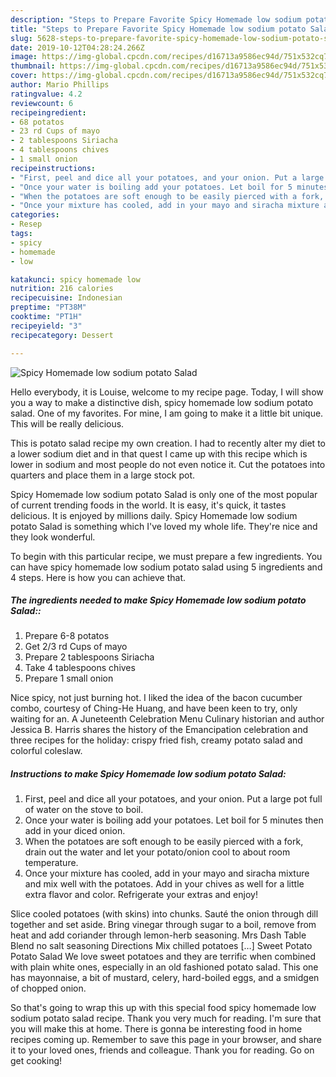 ```yaml
---
description: "Steps to Prepare Favorite Spicy Homemade low sodium potato Salad"
title: "Steps to Prepare Favorite Spicy Homemade low sodium potato Salad"
slug: 5628-steps-to-prepare-favorite-spicy-homemade-low-sodium-potato-salad
date: 2019-10-12T04:28:24.266Z
image: https://img-global.cpcdn.com/recipes/d16713a9586ec94d/751x532cq70/spicy-homemade-low-sodium-potato-salad-recipe-main-photo.jpg
thumbnail: https://img-global.cpcdn.com/recipes/d16713a9586ec94d/751x532cq70/spicy-homemade-low-sodium-potato-salad-recipe-main-photo.jpg
cover: https://img-global.cpcdn.com/recipes/d16713a9586ec94d/751x532cq70/spicy-homemade-low-sodium-potato-salad-recipe-main-photo.jpg
author: Mario Phillips
ratingvalue: 4.2
reviewcount: 6
recipeingredient:
- 68 potatos
- 23 rd Cups of mayo
- 2 tablespoons Siriacha
- 4 tablespoons chives
- 1 small onion
recipeinstructions:
- "First, peel and dice all your potatoes, and your onion. Put a large pot full of water on the stove to boil."
- "Once your water is boiling add your potatoes. Let boil for 5 minutes then add in your diced onion."
- "When the potatoes are soft enough to be easily pierced with a fork, drain out the water and let your potato/onion cool to about room temperature."
- "Once your mixture has cooled, add in your mayo and siracha mixture and mix well with the potatoes. Add in your chives as well for a little extra flavor and color. Refrigerate your extras and enjoy!"
categories:
- Resep
tags:
- spicy
- homemade
- low

katakunci: spicy homemade low
nutrition: 216 calories
recipecuisine: Indonesian
preptime: "PT38M"
cooktime: "PT1H"
recipeyield: "3"
recipecategory: Dessert

---
```



![Spicy Homemade low sodium potato Salad](https://img-global.cpcdn.com/recipes/d16713a9586ec94d/751x532cq70/spicy-homemade-low-sodium-potato-salad-recipe-main-photo.jpg)

Hello everybody, it is Louise, welcome to my recipe page. Today, I will show you a way to make a distinctive dish, spicy homemade low sodium potato salad. One of my favorites. For mine, I am going to make it a little bit unique. This will be really delicious.

This is potato salad recipe my own creation. I had to recently alter my diet to a lower sodium diet and in that quest I came up with this recipe which is lower in sodium and most people do not even notice it. Cut the potatoes into quarters and place them in a large stock pot.

Spicy Homemade low sodium potato Salad is only one of the most popular of current trending foods in the world. It is easy, it's quick, it tastes delicious. It is enjoyed by millions daily. Spicy Homemade low sodium potato Salad is something which I've loved my whole life. They're nice and they look wonderful.


To begin with this particular recipe, we must prepare a few ingredients. You can have spicy homemade low sodium potato salad using 5 ingredients and 4 steps. Here is how you can achieve that.

##### The ingredients needed to make Spicy Homemade low sodium potato Salad::

1. Prepare 6-8 potatos
1. Get 2/3 rd Cups of mayo
1. Prepare 2 tablespoons Siriacha
1. Take 4 tablespoons chives
1. Prepare 1 small onion


Nice spicy, not just burning hot. I liked the idea of the bacon cucumber combo, courtesy of Ching-He Huang, and have been keen to try, only waiting for an. A Juneteenth Celebration Menu Culinary historian and author Jessica B. Harris shares the history of the Emancipation celebration and three recipes for the holiday: crispy fried fish, creamy potato salad and colorful coleslaw. 

##### Instructions to make Spicy Homemade low sodium potato Salad:

1. First, peel and dice all your potatoes, and your onion. Put a large pot full of water on the stove to boil.
1. Once your water is boiling add your potatoes. Let boil for 5 minutes then add in your diced onion.
1. When the potatoes are soft enough to be easily pierced with a fork, drain out the water and let your potato/onion cool to about room temperature.
1. Once your mixture has cooled, add in your mayo and siracha mixture and mix well with the potatoes. Add in your chives as well for a little extra flavor and color. Refrigerate your extras and enjoy!


Slice cooled potatoes (with skins) into chunks. Sauté the onion through dill together and set aside. Bring vinegar through sugar to a boil, remove from heat and add coriander through lemon-herb seasoning. Mrs Dash Table Blend no salt seasoning Directions Mix chilled potatoes […] Sweet Potato Potato Salad We love sweet potatoes and they are terrific when combined with plain white ones, especially in an old fashioned potato salad. This one has mayonnaise, a bit of mustard, celery, hard-boiled eggs, and a smidgen of chopped onion. 

So that's going to wrap this up with this special food spicy homemade low sodium potato salad recipe. Thank you very much for reading. I'm sure that you will make this at home. There is gonna be interesting food in home recipes coming up. Remember to save this page in your browser, and share it to your loved ones, friends and colleague. Thank you for reading. Go on get cooking!
